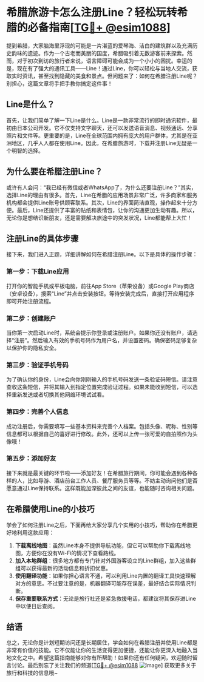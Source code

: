 # 希腊旅游卡怎么注册Line？轻松玩转希腊的必备指南[[TG💪+ @esim1088](https://t.me/s/esim1088)]

提到希腊，大家脑海里浮现的可能是一片湛蓝的爱琴海、洁白的建筑群以及充满历史韵味的遗迹。作为一个古老而美丽的国度，希腊吸引着无数游客前来探索。然而，对于初次到访的旅行者来说，语言障碍可能会成为一个小小的困扰。幸运的是，现在有了强大的通讯工具——Line！通过Line，你可以轻松与当地人交流，获取实时资讯，甚至找到隐藏的美食和景点。但问题来了：如何在希腊注册Line呢？别担心，这篇文章将手把手教你搞定这件事！

## Line是什么？

首先，让我们简单了解一下Line是什么。Line是一款非常流行的即时通讯软件，最初由日本公司开发。它不仅支持文字聊天，还可以发送语音消息、视频通话、分享照片和文件等。更重要的是，Line在全球范围内拥有庞大的用户群体，尤其是在亚洲地区，几乎人人都在使用Line。因此，在希腊旅游时，下载并注册Line无疑是一个明智的选择。

## 为什么要在希腊注册Line？

或许有人会问：“我已经有微信或者WhatsApp了，为什么还要注册Line？”其实，选择Line的理由有很多。首先，Line在希腊的应用场景非常广泛，许多商家和服务机构都会提供Line账号供顾客联系。其次，Line的界面简洁直观，操作起来十分方便。最后，Line还提供了丰富的贴纸和表情包，让你的沟通更加生动有趣。所以，无论你是想结识新朋友，还是需要解决旅途中的突发状况，Line都能帮上大忙！

## 注册Line的具体步骤

接下来，我们进入正题，详细讲解如何在希腊注册Line。以下是具体的操作步骤：

### 第一步：下载Line应用

打开你的智能手机或平板电脑，前往App Store（苹果设备）或Google Play商店（安卓设备），搜索“Line”并点击安装按钮。等待安装完成后，直接打开应用程序即可开始注册流程。

### 第二步：创建账户

当你第一次启动Line时，系统会提示你登录或注册账户。如果你还没有账户，请选择“注册”。然后输入有效的手机号码作为用户名，并设置密码。确保密码足够复杂以保护你的隐私安全。

### 第三步：验证手机号码

为了确认你的身份，Line会向你刚刚输入的手机号码发送一条验证码短信。请注意查收这条短信，并将其输入到指定位置完成验证过程。如果未能收到短信，可以选择重新发送或者切换其他网络环境试试看。

### 第四步：完善个人信息

成功注册后，你需要填写一些基本资料来完善个人档案。包括头像、昵称、性别等信息都可以根据自己的喜好进行修改。此外，还可以上传一张可爱的自拍照作为头像哦！

### 第五步：添加好友

接下来就是最关键的环节啦——添加好友！在希腊旅行期间，你可能会遇到各种各样的人，比如导游、酒店前台工作人员、餐厅服务员等等。不妨主动询问他们是否愿意通过Line保持联系。这样既能加深彼此之间的友谊，也能随时咨询相关问题。

## 在希腊使用Line的小技巧

学会了如何注册Line之后，下面再给大家分享几个实用的小技巧，帮助你在希腊更好地利用这款应用：

1. **下载离线地图**：虽然Line本身不提供导航功能，但它可以帮助你下载离线地图，方便你在没有Wi-Fi的情况下查看路线。
2. **加入本地群组**：很多地方都有专门针对外国游客设立的Line群组，加入这些群组可以获得最新的活动信息和折扣优惠。
3. **使用翻译功能**：如果你担心语言不通，可以利用Line内置的翻译工具快速理解对方的意思。不过要注意的是，机器翻译可能存在误差，最好结合实际情况判断。
4. **保存重要联系方式**：无论是旅行社还是紧急救援电话，都建议将其保存进Line中以便日后查阅。

## 结语

总之，无论你是计划短期访问还是长期居住，学会如何在希腊注册并使用Line都是非常有价值的技能。它不仅能让你的生活变得更加便捷，还能让你更深入地融入当地文化之中。希望这篇指南能够对你有所帮助！如果你还有任何疑问，欢迎随时留言讨论。最后别忘了关注我们的频道[[TG💪+ @esim1088](https://t.me/s/esim1088) ![Image](https://i.postimg.cc/4NQfJmqS/Snipaste-2025-05-13-00-14-12.png)] 获取更多关于旅行和科技的信息哦~